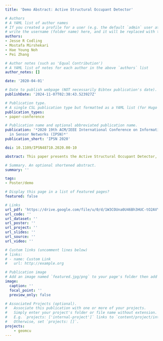 ```yaml
---
title: 'Demo Abstract: Active Structural Occupant Detector'

# Authors
# A YAML list of author names
# If you created a profile for a user (e.g. the default `admin` user at `content/authors/admin/`), 
# write the username (folder name) here, and it will be replaced with their full name and linked to their profile.
authors:
- Jesse R Codling
- Mostafa Mirshekari
- Hae Young Noh
- Pei Zhang

# Author notes (such as 'Equal Contribution')
# A YAML list of notes for each author in the above `authors` list
author_notes: []

date: '2020-04-01'

# Date to publish webpage (NOT necessarily Bibtex publication's date).
publishDate: '2024-11-07T02:38:43.523927Z'

# Publication type.
# A single CSL publication type but formatted as a YAML list (for Hugo requirements).
publication_types:
- paper-conference

# Publication name and optional abbreviated publication name.
publication: '*2020 19th ACM/IEEE International Conference on Information Processing
  in Sensor Networks (IPSN)*'
publication_short: 'IPSN 2020'

doi: 10.1109/IPSN48710.2020.00-10

abstract: This paper presents the Active Structural Occupant Detector, an active vibration sensing system that detects stationary occupants through injection of vibration signals into the floor. Many smart buildings require occupant detection in order to provide personalized services. Some examples include optimized energy usage and security. Several methods currently exist for occupant detection, each with their own drawbacks, such as installation requirements. Structural vibration sensing overcomes many of these drawbacks by measuring impulses created by occupants to infer their movements, but cannot detect stationary occupants. The ASOD utilizes active vibration sources, which inject acoustic waves into the structure then measure how the structure responds to them. Any occupants present interact with these waves, causing changes to the measured signal. By characterizing the changes in how the waves travel, we can predict the presence or lack of an occupant with up to a 97.7% accuracy, as demonstrated by experiments in a real-world environment.

# Summary. An optional shortened abstract.
summary: ''

tags:
- Poster/demo

# Display this page in a list of Featured pages?
featured: false

# Links
url_pdf: 'https://drive.google.com/file/u/0/d/1W3COUna0U46Bh3HUC-tO2AVYsZvGQpM0/view'
url_code: ''
url_dataset: ''
url_poster: ''
url_project: ''
url_slides: ''
url_source: ''
url_video: ''

# Custom links (uncomment lines below)
# links:
# - name: Custom Link
#   url: http://example.org

# Publication image
# Add an image named `featured.jpg/png` to your page's folder then add a caption below.
image:
  caption: ''
  focal_point: ''
  preview_only: false

# Associated Projects (optional).
#   Associate this publication with one or more of your projects.
#   Simply enter your project's folder or file name without extension.
#   E.g. `projects: ['internal-project']` links to `content/project/internal-project/index.md`.
#   Otherwise, set `projects: []`.
projects:
    - geomcu
---
```

